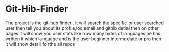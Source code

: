 # Git-Hib-Finder
The project is the git-hub finder . it will search the specific or user searched user then tell you about its profile,loc,email and githib detial then on other pages it will show you user stats like how many bytes of languages he has written it which language and is the user beginner intermediate or pro then it will show detail fo rthe all repos
